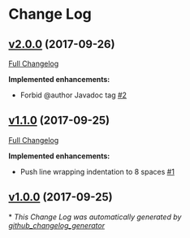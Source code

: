 # Change Log

## [v2.0.0](https://bintray.com/joffrey-bion/maven/checkstyle-config/2.0.0) (2017-09-26)
[Full Changelog](https://github.com/joffrey-bion/checkstyle-config/compare/v1.1.0...v2.0.0)

**Implemented enhancements:**

- Forbid @author Javadoc tag [\#2](https://github.com/joffrey-bion/checkstyle-config/issues/2)

## [v1.1.0](https://bintray.com/joffrey-bion/maven/checkstyle-config/1.1.0) (2017-09-25)
[Full Changelog](https://github.com/joffrey-bion/checkstyle-config/compare/v1.0.0...v1.1.0)

**Implemented enhancements:**

- Push line wrapping indentation to 8 spaces [\#1](https://github.com/joffrey-bion/checkstyle-config/issues/1)

## [v1.0.0](https://bintray.com/joffrey-bion/maven/checkstyle-config/1.0.0) (2017-09-25)


\* *This Change Log was automatically generated by [github_changelog_generator](https://github.com/skywinder/Github-Changelog-Generator)*